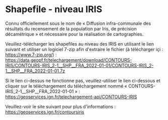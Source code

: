 # Shapefile - niveau IRIS

Connu officiellement sous le nom de « Diffusion infra-communale des résultats du recensement de la population par Iris, de précision décamétrique » et nécessaire pour la réalisation de cartographies.

Veuillez-télécharger les shapefiles au niveau des IRIS en utilisant le lien suivant et utiliser un logiciel 7-zip afin d'extraire le fichier (à télécharger içi : https://www.7-zip.org/) :
https://data.geopf.fr/telechargement/download/CONTOURS-IRIS/CONTOURS-IRIS_2-1__SHP__FRA_2022-01-01/CONTOURS-IRIS_2-1__SHP__FRA_2022-01-01.7z

Si le lien ci-dessus ne fonctionne pas, veuillez-utiliser le lien ci-dessous et cliquer sur le téléchargement du téléchargement nommé « CONTOURS-IRIS_2-1__SHP__FRA_2022-01-01 » :
https://geoservices.ign.fr/telechargement-api/CONTOURS-IRIS

Veuillez-voir le site suivant pour plus d'informations :
https://geoservices.ign.fr/contoursiris


